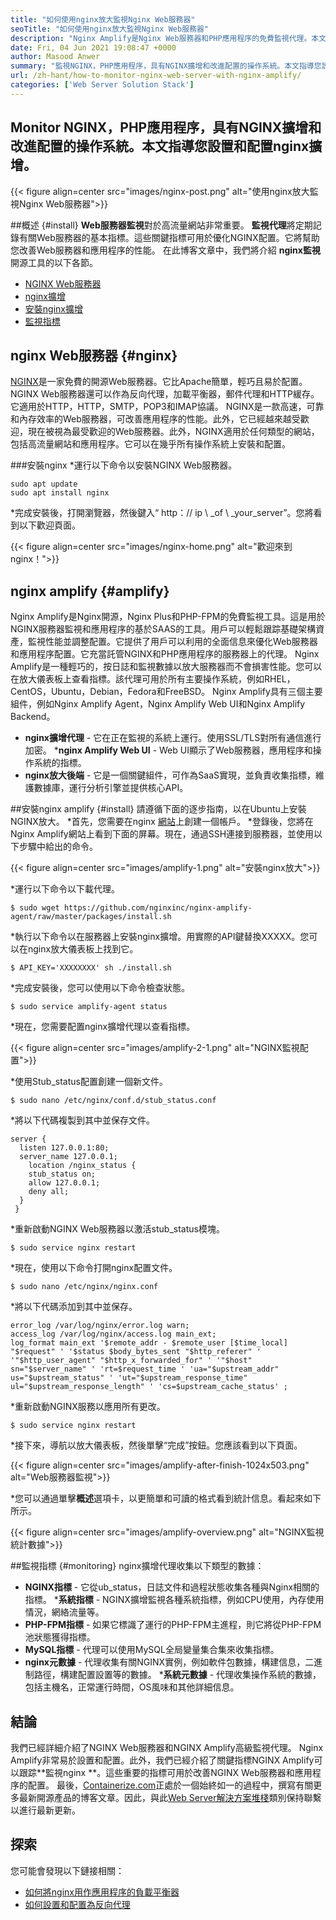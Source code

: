 ```yaml
---
title: "如何使用nginx放大監視Nginx Web服務器" 
seoTitle: "如何使用nginx放大監視Nginx Web服務器" 
description: "Nginx Amplify是Nginx Web服務器和PHP應用程序的免費監視代理。本文是關於如何使用Nginx Amplify監視Nginx Web服務器的" 
date: Fri, 04 Jun 2021 19:08:47 +0000
author: Masood Anwer
summary: "監視NGINX，PHP應用程序，具有NGINX擴增和改進配置的操作系統。本文指導您設置和配置nginx擴增。" 
url: /zh-hant/how-to-monitor-nginx-web-server-with-nginx-amplify/
categories: ['Web Server Solution Stack']
---
```


## Monitor NGINX，PHP應用程序，具有NGINX擴增和改進配置的操作系統。本文指導您設置和配置nginx擴增。

{{< figure align=center src="images/nginx-post.png" alt="使用nginx放大監視Nginx Web服務器">}}


##概述 {#install}
**Web服務器監視**對於高流量網站非常重要。 **監視代理**將定期記錄有關Web服務器的基本指標。這些關鍵指標可用於優化NGINX配置。它將幫助您改善Web服務器和應用程序的性能。
在此博客文章中，我們將介紹 **nginx監視** 開源工具的以下各節。
  * [NGINX Web服務器][1]
  * [nginx擴增][2]
  * [安裝nginx擴增][3]
  * [監視指標][4]

## nginx Web服務器 {#nginx}
[NGINX][5]是一家免費的開源Web服務器。它比Apache簡單，輕巧且易於配置。 NGINX Web服務器還可以作為反向代理，加載平衡器，郵件代理和HTTP緩存。它適用於HTTP，HTTP，SMTP，POP3和IMAP協議。 NGINX是一款高速，可靠和內存效率的Web服務器，可改善應用程序的性能。此外，它已經越來越受歡迎，現在被視為最受歡迎的Web服務器。此外，NGINX適用於任何類型的網站，包括高流量網站和應用程序。它可以在幾乎所有操作系統上安裝和配置。

###安裝nginx
  *運行以下命令以安裝NGINX Web服務器。
```
sudo apt update
sudo apt install nginx
```
  *完成安裝後，打開瀏覽器，然後鍵入“ http：// ip \ _of \ _your_server”。您將看到以下歡迎頁面。

{{< figure align=center src="images/nginx-home.png" alt="歡迎來到nginx！">}}


## nginx amplify   {#amplify}
Nginx Amplify是Nginx開源，Nginx Plus和PHP-FPM的免費監視工具。這是用於NGINX服務器監視和應用程序的基於SAAS的工具。用戶可以輕鬆跟踪基礎架構資產，監視性能並調整配置。它提供了用戶可以利用的全面信息來優化Web服務器和應用程序配置。它充當託管NGINX和PHP應用程序的服務器上的代理。 Nginx Amplify是一種輕巧的，按日誌和監視數據以放大服務器而不會損害性能。您可以在放大儀表板上查看指標。該代理可用於所有主要操作系統，例如RHEL，CentOS，Ubuntu，Debian，Fedora和FreeBSD。 Nginx Amplify具有三個主要組件，例如Nginx Amplify Agent，Nginx Amplify Web UI和Nginx Amplify Backend。
  * **nginx擴增代理**   - 它在正在監視的系統上運行。使用SSL/TLS對所有通信進行加密。
  ***nginx Amplify Web UI**   -  Web UI顯示了Web服務器，應用程序和操作系統的指標。
  * **nginx放大後端**   - 它是一個關鍵組件，可作為SaaS實現，並負責收集指標，維護數據庫，運行分析引擎並提供核心API。

##安裝nginx amplify   {#install}
請遵循下面的逐步指南，以在Ubuntu上安裝NGINX放大。
  *首先，您需要在nginx [網站][6]上創建一個帳戶。
  *登錄後，您將在Nginx Amplify網站上看到下面的屏幕。現在，通過SSH連接到服務器，並使用以下步驟中給出的命令。

{{< figure align=center src="images/amplify-1.png" alt="安裝nginx放大">}}

  *運行以下命令以下載代理。
```
$ sudo wget https://github.com/nginxinc/nginx-amplify-agent/raw/master/packages/install.sh
```
  *執行以下命令以在服務器上安裝nginx擴增。用實際的API鍵替換XXXXX。您可以在nginx放大儀表板上找到它。
```
$ API_KEY='XXXXXXXX' sh ./install.sh
```
  *完成安裝後，您可以使用以下命令檢查狀態。
```
$ sudo service amplify-agent status
```
  *現在，您需要配置nginx擴增代理以查看指標。

{{< figure align=center src="images/amplify-2-1.png" alt="NGINX監視配置">}}

  *使用Stub_status配置創建一個新文件。
```
$ sudo nano /etc/nginx/conf.d/stub_status.conf
```
  *將以下代碼複製到其中並保存文件。
```
server {
  listen 127.0.0.1:80;
  server_name 127.0.0.1;
    location /nginx_status {
    stub_status on;
    allow 127.0.0.1;
    deny all;
  }
 }
```
  *重新啟動NGINX Web服務器以激活stub_status模塊。
```
$ sudo service nginx restart
```
  *現在，使用以下命令打開nginx配置文件。
```
$ sudo nano /etc/nginx/nginx.conf
```
  *將以下代碼添加到其中並保存。
```
error_log /var/log/nginx/error.log warn;
access_log /var/log/nginx/access.log main_ext;
log_format main_ext '$remote_addr - $remote_user [$time_local] "$request" ' '$status $body_bytes_sent "$http_referer" ' '"$http_user_agent" "$http_x_forwarded_for" ' '"$host" sn="$server_name" ' 'rt=$request_time ' 'ua="$upstream_addr" us="$upstream_status" ' 'ut="$upstream_response_time" ul="$upstream_response_length" ' 'cs=$upstream_cache_status' ;
```
  *重新啟動NGINX服務以應用所有更改。
```
$ sudo service nginx restart
```
  *接下來，導航以放大儀表板，然後單擊“完成”按鈕。您應該看到以下頁面。

{{< figure align=center src="images/amplify-after-finish-1024x503.png" alt="Web服務器監視">}}

  *您可以通過單擊**概述**選項卡，以更簡單和可讀的格式看到統計信息。看起來如下所示。

{{< figure align=center src="images/amplify-overview.png" alt="NGINX監視統計數據">}}


##監視指標 {#monitoring}
nginx擴增代理收集以下類型的數據：
  * **NGINX指標**   - 它從ub_status，日誌文件和過程狀態收集各種與Nginx相關的指標。
  ***系統指標**  -  NGINX擴增監視各種系統指標，例如CPU使用，內存使用情況，網絡流量等。
  * **PHP-FPM指標**   - 如果它標識了運行的PHP-FPM主進程，則它將從PHP-FPM池狀態獲得指標。
  * **MySQL指標**   - 代理可以使用MySQL全局變量集合集來收集指標。
  * **nginx元數據**   - 代理收集有關NGINX實例，例如軟件包數據，構建信息，二進制路徑，構建配置設置等的數據。
  ***系統元數據**  - 代理收集操作系統的數據，包括主機名，正常運行時間，OS風味和其他詳細信息。

## 結論
我們已經詳細介紹了NGINX Web服務器和NGINX Amplify高級監視代理。 Nginx Amplify非常易於設置和配置。此外，我們已經介紹了關鍵指標NGINX Amplify可以跟踪**監視nginx **。這些重要的指標可用於改善NGINX Web服務器和應用程序的配置。
最後，[Containerize.com][7]正處於一個始終如一的過程中，撰寫有關更多最新開源產品的博客文章。因此，與此[Web Server解決方案堆棧][8]類別保持聯繫以進行最新更新。

## 探索
您可能會發現以下鏈接相關：
  * [如何將nginx用作應用程序的負載平衡器][9]
  * [如何設置和配置為反向代理][10]

  
[1]: #Nginx
[2]: #Amplify
[3]: #Install
[4]: #Monitoring
[5]: https://products.containerize.com/solution-stack/nginx
[6]: https://amplify.nginx.com/signup/
[7]: https://containerize.com
[8]: https://blog.containerize.com/category/web-server-solution-stack/
[9]: https://blog.containerize.com/web-server-solution-stack/how-to-use-nginx-as-load-balancer-for-your-application/
[10]: https://blog.containerize.com/web-server-solution-stack/how-to-setup-and-configure-nginx-as-reverse-proxy/
